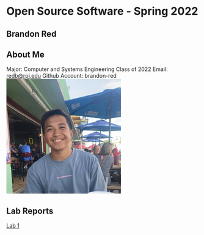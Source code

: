 # Open Source Software - Spring 2022
## Brandon Red

## About Me
Major: Computer and Systems Engineering 
Class of 2022
Email: redb@rpi.edu
Github Account: brandon-red
<img src="labs/lab-01/Images/redb-picture.jpg" height="300">

## Lab Reports
[Lab 1](labs/lab-01/report.md)